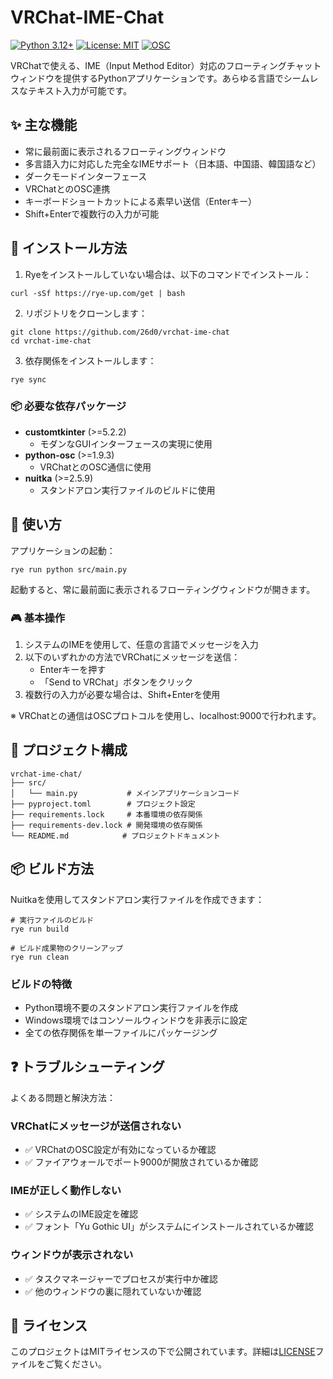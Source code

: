 # VRChat-IME-Chat

[![Python 3.12+](https://img.shields.io/badge/python-3.12+-blue.svg)](https://www.python.org/downloads/)
[![License: MIT](https://img.shields.io/badge/License-MIT-yellow.svg)](https://opensource.org/licenses/MIT)
[![OSC](https://img.shields.io/badge/VRChat-OSC-green.svg)](https://docs.vrchat.com/docs/osc-overview)

VRChatで使える、IME（Input Method Editor）対応のフローティングチャットウィンドウを提供するPythonアプリケーションです。あらゆる言語でシームレスなテキスト入力が可能です。

## ✨ 主な機能

- 常に最前面に表示されるフローティングウィンドウ
- 多言語入力に対応した完全なIMEサポート（日本語、中国語、韓国語など）
- ダークモードインターフェース
- VRChatとのOSC連携
- キーボードショートカットによる素早い送信（Enterキー）
- Shift+Enterで複数行の入力が可能

## 🚀 インストール方法

1. Ryeをインストールしていない場合は、以下のコマンドでインストール：
```shell
curl -sSf https://rye-up.com/get | bash
```

2. リポジトリをクローンします：
```shell
git clone https://github.com/26d0/vrchat-ime-chat
cd vrchat-ime-chat
```

3. 依存関係をインストールします：
```shell
rye sync
```

### 📦 必要な依存パッケージ

- **customtkinter** (>=5.2.2)
  - モダンなGUIインターフェースの実現に使用
- **python-osc** (>=1.9.3)
  - VRChatとのOSC通信に使用
- **nuitka** (>=2.5.9)
  - スタンドアロン実行ファイルのビルドに使用

## 💫 使い方

アプリケーションの起動：

```shell
rye run python src/main.py
```

起動すると、常に最前面に表示されるフローティングウィンドウが開きます。

### 🎮 基本操作

1. システムのIMEを使用して、任意の言語でメッセージを入力
2. 以下のいずれかの方法でVRChatにメッセージを送信：
   - Enterキーを押す
   - 「Send to VRChat」ボタンをクリック
3. 複数行の入力が必要な場合は、Shift+Enterを使用

※ VRChatとの通信はOSCプロトコルを使用し、localhost:9000で行われます。

## 📁 プロジェクト構成

```
vrchat-ime-chat/
├── src/
│   └── main.py           # メインアプリケーションコード
├── pyproject.toml        # プロジェクト設定
├── requirements.lock     # 本番環境の依存関係
├── requirements-dev.lock # 開発環境の依存関係
└── README.md            # プロジェクトドキュメント
```

## 📦 ビルド方法

Nuitkaを使用してスタンドアロン実行ファイルを作成できます：

```shell
# 実行ファイルのビルド
rye run build

# ビルド成果物のクリーンアップ
rye run clean
```

### ビルドの特徴

- Python環境不要のスタンドアロン実行ファイルを作成
- Windows環境ではコンソールウィンドウを非表示に設定
- 全ての依存関係を単一ファイルにパッケージング

## ❓ トラブルシューティング

よくある問題と解決方法：

### VRChatにメッセージが送信されない
- ✅ VRChatのOSC設定が有効になっているか確認
- ✅ ファイアウォールでポート9000が開放されているか確認

### IMEが正しく動作しない
- ✅ システムのIME設定を確認
- ✅ フォント「Yu Gothic UI」がシステムにインストールされているか確認

### ウィンドウが表示されない
- ✅ タスクマネージャーでプロセスが実行中か確認
- ✅ 他のウィンドウの裏に隠れていないか確認

## 📜 ライセンス

このプロジェクトはMITライセンスの下で公開されています。詳細は[LICENSE](LICENSE)ファイルをご覧ください。

